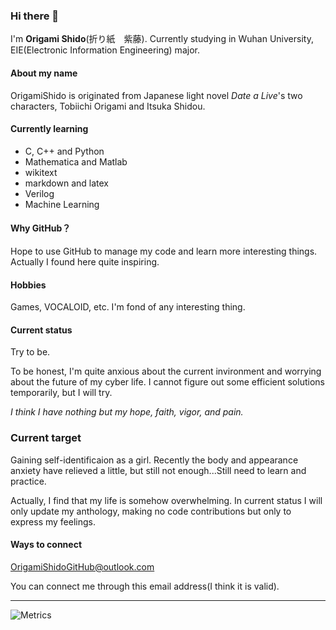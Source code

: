 ### Hi there 👋

I'm **Origami Shido**(折り紙　紫藤). Currently studying in Wuhan University, EIE(Electronic Information Engineering) major.

#### About my name

OrigamiShido is originated from Japanese light novel *Date a Live*'s two characters, Tobiichi Origami and Itsuka Shidou.

#### Currently learning

- C, C++ and Python
- Mathematica and Matlab
- wikitext
- markdown and latex
- Verilog
- Machine Learning

#### Why GitHub？

Hope to use GitHub to manage my code and learn more interesting things. Actually I found here quite inspiring.

#### Hobbies

Games, VOCALOID, etc. I'm fond of any interesting thing.

#### Current status

Try to be.

To be honest, I'm quite anxious about the current invironment and worrying about the future of my cyber life. I cannot figure out some efficient solutions temporarily, but I will try.

*I think I have nothing but my hope, faith, vigor, and pain.*

### Current target

Gaining self-identificaion as a girl. Recently the body and appearance anxiety have relieved a little, but still not enough...Still need to learn and practice.

Actually, I find that my life is somehow overwhelming. In current status I will only update my anthology, making no code contributions but only to express my feelings.

#### Ways to connect

OrigamiShidoGitHub@outlook.com

You can connect me through this email address(I think it is valid).

--------

![Metrics](https://metrics.lecoq.io/OrigamiShido?template=classic&isocalendar=1&base=header%2C%20activity%2C%20community%2C%20repositories%2C%20metadata&base.indepth=false&base.hireable=false&base.skip=false&isocalendar=false&isocalendar.duration=full-year&config.timezone=Asia%2FBeijing)
<!--
**OrigamiShido/OrigamiShido** is a ✨ _special_ ✨ repository because its `README.md` (this file) appears on your GitHub profile.

Here are some ideas to get you started:

- 🔭 I’m currently working on ...
- 🌱 I’m currently learning ...
- 👯 I’m looking to collaborate on ...
- 🤔 I’m looking for help with ...
- 💬 Ask me about ...
- 📫 How to reach me: ...
- 😄 Pronouns: ...
- ⚡ Fun fact: ...
-->
